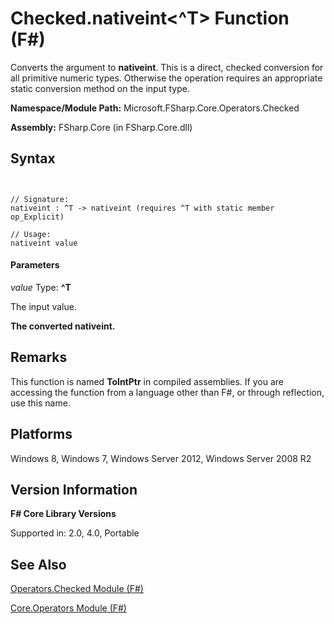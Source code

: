 # Checked.nativeint<^T> Function (F#)

Converts the argument to **nativeint**. This is a direct, checked conversion for all primitive numeric types. Otherwise the operation requires an appropriate static conversion method on the input type.

**Namespace/Module Path:** Microsoft.FSharp.Core.Operators.Checked

**Assembly:** FSharp.Core (in FSharp.Core.dll)


## Syntax


```


// Signature:
nativeint : ^T -> nativeint (requires ^T with static member op_Explicit)

// Usage:
nativeint value

```



#### Parameters
*value*
Type: **^T**


The input value.



**The converted nativeint.**
## Remarks
This function is named **ToIntPtr** in compiled assemblies. If you are accessing the function from a language other than F#, or through reflection, use this name.


## Platforms
Windows 8, Windows 7, Windows Server 2012, Windows Server 2008 R2


## Version Information
**F# Core Library Versions**

Supported in: 2.0, 4.0, Portable




## See Also
[Operators.Checked Module &#40;F&#35;&#41;](Operators.Checked+Module+%28FSharp%29.md)

[Core.Operators Module &#40;F&#35;&#41;](Core.Operators+Module+%28FSharp%29.md)


